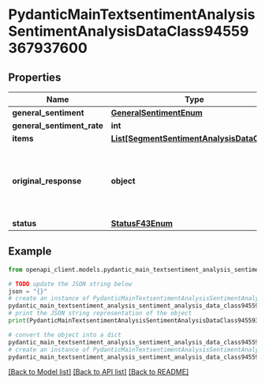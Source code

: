 # PydanticMainTextsentimentAnalysisSentimentAnalysisDataClass94559367937600


## Properties

Name | Type | Description | Notes
------------ | ------------- | ------------- | -------------
**general_sentiment** | [**GeneralSentimentEnum**](GeneralSentimentEnum.md) |  | 
**general_sentiment_rate** | **int** |  | 
**items** | [**List[SegmentSentimentAnalysisDataClass]**](SegmentSentimentAnalysisDataClass.md) |  | [optional] 
**original_response** | **object** | original response sent by the provider, hidden by default, show it by passing the &#x60;show_original_response&#x60; field to &#x60;true&#x60; in your request | [optional] 
**status** | [**StatusF43Enum**](StatusF43Enum.md) |  | 

## Example

```python
from openapi_client.models.pydantic_main_textsentiment_analysis_sentiment_analysis_data_class94559367937600 import PydanticMainTextsentimentAnalysisSentimentAnalysisDataClass94559367937600

# TODO update the JSON string below
json = "{}"
# create an instance of PydanticMainTextsentimentAnalysisSentimentAnalysisDataClass94559367937600 from a JSON string
pydantic_main_textsentiment_analysis_sentiment_analysis_data_class94559367937600_instance = PydanticMainTextsentimentAnalysisSentimentAnalysisDataClass94559367937600.from_json(json)
# print the JSON string representation of the object
print(PydanticMainTextsentimentAnalysisSentimentAnalysisDataClass94559367937600.to_json())

# convert the object into a dict
pydantic_main_textsentiment_analysis_sentiment_analysis_data_class94559367937600_dict = pydantic_main_textsentiment_analysis_sentiment_analysis_data_class94559367937600_instance.to_dict()
# create an instance of PydanticMainTextsentimentAnalysisSentimentAnalysisDataClass94559367937600 from a dict
pydantic_main_textsentiment_analysis_sentiment_analysis_data_class94559367937600_form_dict = pydantic_main_textsentiment_analysis_sentiment_analysis_data_class94559367937600.from_dict(pydantic_main_textsentiment_analysis_sentiment_analysis_data_class94559367937600_dict)
```
[[Back to Model list]](../README.md#documentation-for-models) [[Back to API list]](../README.md#documentation-for-api-endpoints) [[Back to README]](../README.md)


